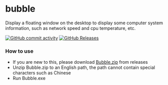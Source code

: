 # bubble
Display a floating window on the desktop to display some computer system information, such as network speed and cpu temperature, etc.

[![GitHub commit activity](https://img.shields.io/github/commit-activity/m/yunyun-GitHub/Bubble)](https://github.com/yunyun-GitHub/Bubble/commits/main)
[![GitHub Releases](https://img.shields.io/github/downloads/yunyun-GitHub/Bubble/latest/total?logo=github)](https://github.com/yunyun-GitHub/Bubble/releases)

### How to use
- If you are new to this, please download [Bubble.zip](https://github.com/yunyun-GitHub/Bubble/releases) from releases
- Unzip Bubble.zip to an English path, the path cannot contain special characters such as Chinese
- Run Bubble.exe

